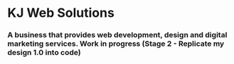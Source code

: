 <h1>KJ Web Solutions</h1>
<h3>A business that provides web development, design and digital marketing services. Work in progress (Stage 2 - Replicate my design 1.0 into code)</h3>
